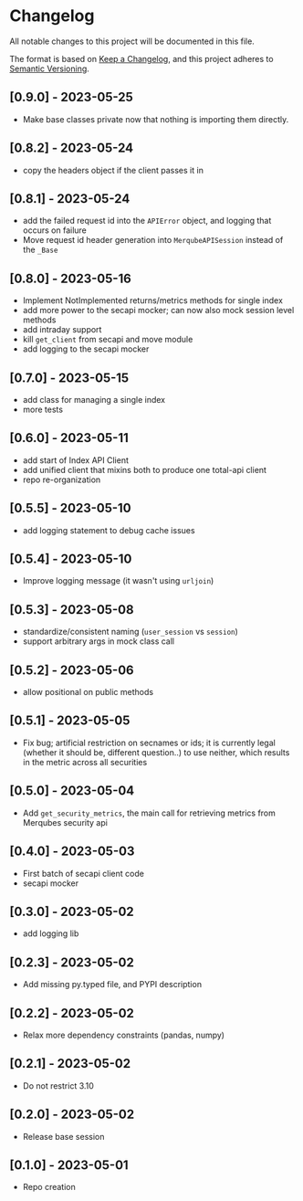 # Changelog
All notable changes to this project will be documented in this file.

The format is based on [Keep a Changelog](https://keepachangelog.com/en/1.0.0/),
and this project adheres to [Semantic Versioning](https://semver.org/spec/v2.0.0.html).

## [0.9.0] - 2023-05-25
- Make base classes private now that nothing is importing them directly.

## [0.8.2] - 2023-05-24
- copy the headers object if the client passes it in

## [0.8.1] - 2023-05-24
- add the failed request id into the `APIError` object, and logging that occurs on failure
- Move request id header generation into `MerqubeAPISession` instead of the `_Base`

## [0.8.0] - 2023-05-16
- Implement NotImplemented returns/metrics methods for single index
- add more power to the secapi mocker; can now also mock session level methods
- add intraday support
- kill `get_client` from secapi and move module
- add logging to the secapi mocker

## [0.7.0] - 2023-05-15
- add class for managing a single index
- more tests

## [0.6.0] - 2023-05-11
- add start of Index API Client
- add unified client that mixins both to produce one total-api client
- repo re-organization

## [0.5.5] - 2023-05-10
- add logging statement to debug cache issues

## [0.5.4] - 2023-05-10
- Improve logging message (it wasn't using `urljoin`)

## [0.5.3] - 2023-05-08
- standardize/consistent naming (`user_session` vs `session`)
- support arbitrary args in mock class call

## [0.5.2] - 2023-05-06
- allow positional on public methods

## [0.5.1] - 2023-05-05
- Fix bug; artificial restriction on secnames or ids; it is currently legal (whether it should be, different question..) to use neither, which results in the metric across all securities

## [0.5.0] - 2023-05-04
- Add `get_security_metrics`, the main call for retrieving metrics from Merqubes security api

## [0.4.0] - 2023-05-03
- First batch of secapi client code
- secapi mocker

## [0.3.0] - 2023-05-02
- add logging lib

## [0.2.3] - 2023-05-02
- Add missing py.typed file, and PYPI description

## [0.2.2] - 2023-05-02
- Relax more dependency constraints (pandas, numpy)

## [0.2.1] - 2023-05-02
- Do not restrict 3.10

## [0.2.0] - 2023-05-02
- Release base session

## [0.1.0] - 2023-05-01
- Repo creation
